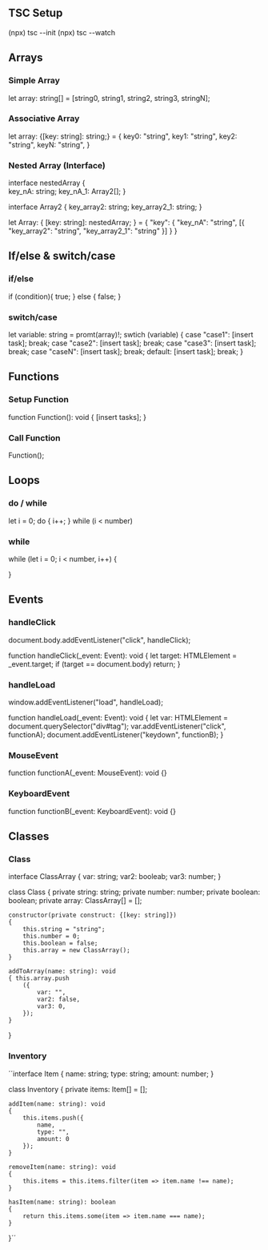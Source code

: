 ## TSC Setup

(npx) tsc --init
(npx) tsc --watch

## Arrays

### Simple Array

let array: string[] = [string0, string1, string2, string3, stringN];

### Associative Array

let array: {[key: string]: string;} =
{
    key0: "string",
    key1: "string",
    key2: "string",
    keyN: "string",
}

### Nested Array (Interface)

interface nestedArray
{  
    key_nA: string;
    key_nA_1: Array2[]; 
}

interface Array2
{
    key_array2: string;
    key_array2_1: string;
}

let Array: { [key: string]: nestedArray; } = {
    "key": {
        "key_nA": "string",
        [{
            "key_array2": "string",
            "key_array2_1": "string"
        }]
    }
} 

## If/else & switch/case

### if/else

if (condition){
    true;
} else {
    false;
}

### switch/case

let variable: string = promt(array)!;
swtich (variable)
{
    case "case1":
        [insert task];
        break;
    case "case2":
        [insert task];
        break;
    case "case3":
        [insert task];
        break;
    case "caseN":
        [insert task];
        break;
    default:
        [insert task];
        break;
}

## Functions

### Setup Function

function Function(): void {
    [insert tasks];
}

### Call Function

Function();

## Loops

### do / while

let i = 0;
do {
    i++;
} while (i < number)

### while

while (let i = 0; i < number, i++) {

}

## Events

### handleClick

document.body.addEventListener("click", handleClick);

function handleClick(_event: Event): void 
{
    let target: HTMLElement = <HTMLElement>_event.target;
    if (target == document.body)
        return;
}

### handleLoad

window.addEventListener("load", handleLoad);

 function handleLoad(_event: Event): void
    {
        let var: HTMLElement = <HTMLElement>document.querySelector("div#tag");
        var.addEventListener("click", functionA);
        document.addEventListener("keydown", functionB);
    }

### MouseEvent

function functionA(_event: MouseEvent): void {}

### KeyboardEvent

function functionB(_event: KeyboardEvent): void {}

## Classes

### Class

interface ClassArray
{
    var: string;
    var2: booleab;
    var3: number;
}

class Class
{
    private string: string;
    private number: number;
    private boolean: boolean;
    private array: ClassArray[] = [];

    constructor(private construct: {[key: string]})
    {
        this.string = "string";
        this.number = 0;
        this.boolean = false;
        this.array = new ClassArray();
    }

    addToArray(name: string): void
    { this.array.push
        ({
            var: "",
            var2: false,
            var3: 0,
        });
    }
}

### Inventory

´´interface Item
{
    name: string;
    type: string;
    amount: number;
}

class Inventory
{
    private items: Item[] = [];

    addItem(name: string): void
    {
        this.items.push({
            name,
            type: "",
            amount: 0
        });
    }

    removeItem(name: string): void
    {
        this.items = this.items.filter(item => item.name !== name);
    }

    hasItem(name: string): boolean
    {
        return this.items.some(item => item.name === name);
    }
}´´